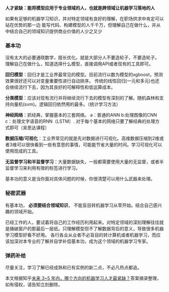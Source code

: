 
**人才紧缺：能将模型应用于专业领域的人，也就是跨领域让机器学习落地的人**

如果有足够的机器学习知识，并对特定领域有良好的理解，在职场供求中肯定可以站在优势的那一边
能写代码、构建模型的人千千万，但理解自己在做什么，并从中结合自己的领域知识提供商业价值的人少之又少

### 基本功
没有太大的必要通晓数学，擅长优化。就是大部分人不要造轮子，不要造轮子。
理解自己在做什么，知道选择什么模型，直接调用API或者现有的工具即可。

**回归模型**：回归才是工业界最常见的模型。目前流行以数为模型的xgboost，预测效果很好还可以对变量重要性进行自动排序。
传统的线性回归(一元和多元)也还会继续流行下去，因为其良好的可解释性和低运算成本。

**分类模型**：应该对现有流行并将继续流行下去的模型有深刻的了解。随机森林和支持向量机(svm)。逻辑回归依然用的最多。（统计学习方法）

**神经网络**：抓经典，掌握基本的三套网络。 a：普通的ANN b:处理图像的CNN c：处理文字语音的RNN（LSTM）. 对于每个基本的网络只要了解经典的处理方式即可（吴恩达课程）

**数据压缩/可视化**：工业界常见的就是先对数据进行可视化。高维数据压缩到2维或者3维可以很快看到一些有意思的事情，可能能节省大量的时间。学习可视化可以使用现成的工具。

**无监督学习和半监督学习**：大量数据缺失，一般都需要使用大量的无监督，或者半监督学习来利用有限的标签进行学习。

基本功的意义是当你面对具体问题的时候，你很清楚可以用什么武器来处理。

### 秘密武器
有基本功， **必须要结合领域知识**， 不能盲目转机器学习从零开始。结合自己感兴趣的领域开始。

已经工作的人，要试着将自己的工作经历利用起来。对特定领域的深刻理解往往就是捅破窗户的那最后一层纸。只理解模型但不了解数据背后的意义，导致很多机器学习模型好看不好用。
各行各业从业者不必盲目的转计算机或者机器学习，而应该加深对本专业的了解并自学补偿基本功，成为这个领域的机器学习专家。

### 弹药补给
尽量关注，学习了解已经成熟和已有实例的新二点，不必凡热点都追。

本文根据知乎[未来 3~5 年内，哪个方向的机器学习人才最紧缺？](https://www.zhihu.com/question/63883507)答案摘录整理，如有侵权，请告知立刻删除。
